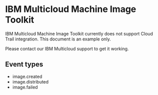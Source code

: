 # IBM Multicloud Machine Image Toolkit

IBM Multicloud Machine Image Toolkit currently does not support Cloud Trail integration. This document is an example only.

Please contact our IBM Multicloud support to get it working.

## Event types

- image.created
- image.distributed
- image.failed
